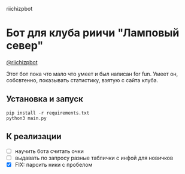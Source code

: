 riichizpbot

# Бот для клуба риичи "Ламповый север"

[@riichizpbot](https://t.me/riichizpbot)

Этот бот пока что мало что умеет и был написан for fun.
Умеет он, собсвтенно, показывать статистику, взятую с сайта клуба.


## Установка и запуск

```
pip install -r requirements.txt
python3 main.py
```

## К реализации
- [ ] научить бота считать очки
- [ ] выдавать по запросу разные таблички с инфой для новичков 
- [x] FIX: парсить ники с пробелом
